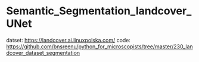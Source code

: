 # Semantic_Segmentation_landcover_UNet

datset: https://landcover.ai.linuxpolska.com/
code: https://github.com/bnsreenu/python_for_microscopists/tree/master/230_landcover_dataset_segmentation
